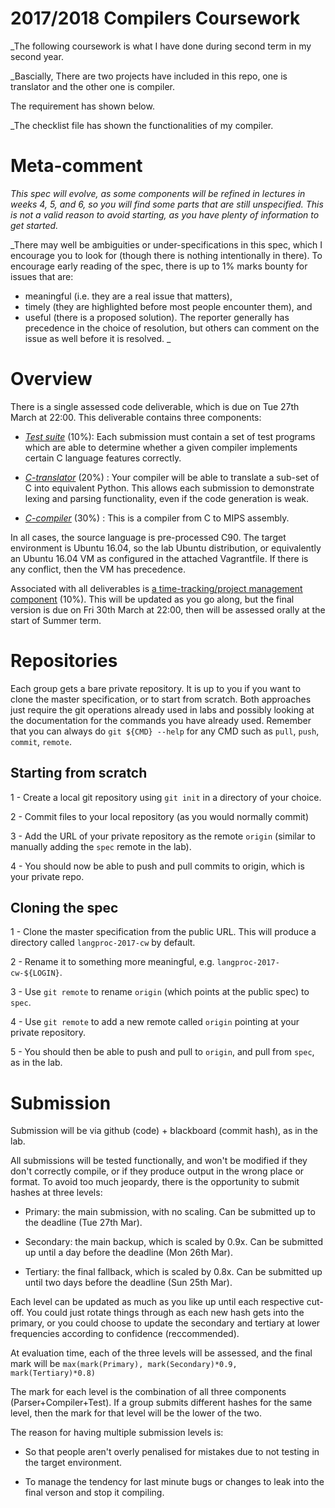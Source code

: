 2017/2018 Compilers Coursework
==============================
_The following coursework is what I have done during second term in my second year.

_Bascially, There are two projects have included in this repo, one is translator and the other one is compiler.

The requirement has shown below.

_The checklist file has shown the functionalities of my compiler.


Meta-comment
============

_This spec will evolve, as some components will be refined in
lectures in weeks 4, 5, and 6, so you will find some parts that
are still unspecified. This is not a valid reason to avoid
starting, as you have plenty of information to get started._

_There may well be ambiguities or under-specifications in this spec, which
I encourage you to look for (though there is nothing intentionally
in there). To encourage early reading of the spec, there is up to
1% marks bounty for issues that are:
- meaningful (i.e. they are a real issue that matters),
- timely (they are highlighted before most people encounter them), and
- useful (there is a proposed solution).
The reporter generally has precedence in the choice of resolution,
but others can comment on the issue as well before it is resolved.
_

Overview
========

There is a single assessed code deliverable, which is due on Tue 27th March at 22:00.
This deliverable contains three components:

- [*Test suite*](c_test_suite.md) (10%): Each submission must contain a set of test programs which 
  are able to determine whether a given compiler implements certain C language
  features correctly.

- [*C-translator*](c_translator.md) (20%) : Your compiler will be able to translate a sub-set of C
  into equivalent Python. This allows each submission to demonstrate lexing and
  parsing functionality, even if the code generation is weak.

- [*C-compiler*](c_compiler.md) (30%) : This is a compiler from C to MIPS assembly.
  
In all cases, the source language is pre-processed C90. The target environment
is Ubuntu 16.04, so the lab Ubuntu distribution, or equivalently an
Ubuntu 16.04 VM as configured in the attached Vagrantfile. If there is any conflict,
then the VM has precedence.

Associated with all deliverables is [a time-tracking/project management component](management.md) (10%).
This will be updated as you go along, but the final version is due on Fri 30th March at 22:00, then
will be assessed orally at the start of Summer term.


Repositories
============

Each group gets a bare private repository. It is up to you
if you want to clone the master specification, or to start from
scratch. Both approaches just require the git operations already used
in labs and possibly looking at the documentation for the commands
you have already used. Remember that you can always do `git ${CMD} --help`
for any CMD such as `pull`, `push`, `commit`, `remote`.

Starting from scratch
---------------------

1 - Create a local git repository using `git init` in a directory of your choice.

2 - Commit files to your local repository (as you would normally commit)

3 - Add the URL of your private repository as the remote `origin` (similar
    to manually adding the `spec` remote in the lab).

4 - You should now be able to push and pull commits to origin, which is
    your private repo.
    
Cloning the spec
----------------

1 - Clone the master specification from the public URL. This will produce
    a directory called `langproc-2017-cw` by default.
    
2 - Rename it to something more meaningful, e.g. `langproc-2017-cw-${LOGIN}`.

3 - Use `git remote` to rename `origin` (which points at the public spec) to
    `spec`.
    
4 - Use `git remote` to add a new remote called `origin` pointing at
    your private repository.

5 - You should then be able to push and pull to `origin`, and pull from `spec`,
    as in the lab.

Submission
==========

Submission will be via github (code) + blackboard (commit hash),
as in the lab.

All submissions will be tested functionally, and won't be modified
if they don't correctly compile, or if they produce output in the
wrong place or format. To avoid too much jeopardy, there is
the opportunity to submit hashes at three levels:

- Primary: the main submission, with no scaling. Can be submitted up
  to the deadline (Tue 27th Mar).

- Secondary: the main backup, which is scaled by 0.9x. Can be submitted
  up until a day before the deadline (Mon 26th Mar).

- Tertiary: the final fallback, which is scaled by 0.8x. Can be
  submitted up until two days before the deadline (Sun 25th Mar).
  
Each level can be updated as much as you like up until each respective
cut-off. You could just rotate things through as each new hash gets
into the primary, or you could choose to update the secondary and
tertiary at lower frequencies according to confidence (reccommended).

At evaluation time, each of the three levels will be assessed,
and the final mark will be `max(mark(Primary), mark(Secondary)*0.9, mark(Tertiary)*0.8)`

The mark for each level is the combination of all three components
(Parser+Compiler+Test). If a group submits different hashes for the
same level, then the mark for that level will be the lower of the two.

The reason for having multiple submission levels is:

- So that people aren't overly penalised for mistakes due to not testing
  in the target environment.
  
- To manage the tendency for last minute bugs or changes to leak
  into the final verson and stop it compiling.


